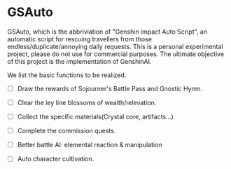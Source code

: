 # GSAuto 

GSAuto, which is the abbriviation of "Genshin impact Auto Script", an automatic script for rescuing travellers from those endless/duplicate/annoying daily requests. This is a personal experimental project, please do not use for commercial purposes. The ultimate objective of this project is the implementation of GenshinAI. 

We list the basic functions to be realized. 

- [ ] Draw the rewards of Sojourner's Battle Pass and Gnostic Hymn. 
- [ ] Clear the ley line blossoms of wealth/relevation.
- [ ] Collect the specific materials(Crystal core, artifacts...)
- [ ] Complete the commission quests.
- [ ] Better battle AI: elemental reaction & manipulation
- [ ] Auto character cultivation.

